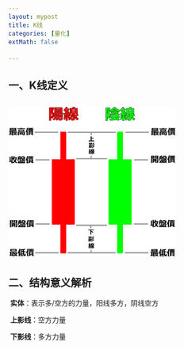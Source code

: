 ```yaml
---
layout: mypost
title: K线
categories: [量化]
extMath: false

---
```


##  一、K线定义

## <img src="../posts/2022/1200px-Candlestick.svg.png" alt="1200px-Candlestick.svg.png" style="zoom: 33%;" />



## 二、结构意义解析

​	**实体**：表示多/空方的力量，阳线多方，阴线空方

​	**上影线**：空方力量

​	**下影线**：多方力量



<div class="wildfire_thread">
<script src="https://utteranc.es/client.js"
        repo="hitptep/hitptep.github.io"
        issue-term="pathname"
        theme="photon-dark"
        crossorigin="anonymous"
        async>
</script>
</div>




